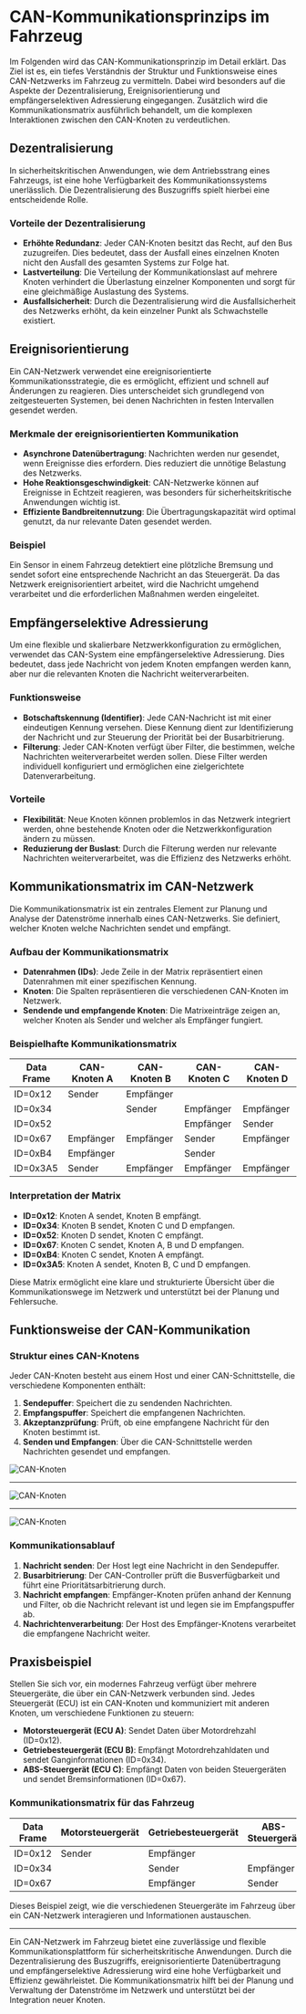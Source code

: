 # CAN-Kommunikationsprinzips im Fahrzeug

Im Folgenden wird das CAN-Kommunikationsprinzip im Detail erklärt. Das Ziel ist es, ein tiefes Verständnis der Struktur und Funktionsweise eines CAN-Netzwerks im Fahrzeug zu vermitteln. Dabei wird besonders auf die Aspekte der Dezentralisierung, Ereignisorientierung und empfängerselektiven Adressierung eingegangen. Zusätzlich wird die Kommunikationsmatrix ausführlich behandelt, um die komplexen Interaktionen zwischen den CAN-Knoten zu verdeutlichen.

## Dezentralisierung

In sicherheitskritischen Anwendungen, wie dem Antriebsstrang eines Fahrzeugs, ist eine hohe Verfügbarkeit des Kommunikationssystems unerlässlich. Die Dezentralisierung des Buszugriffs spielt hierbei eine entscheidende Rolle.

### Vorteile der Dezentralisierung

- **Erhöhte Redundanz**: Jeder CAN-Knoten besitzt das Recht, auf den Bus zuzugreifen. Dies bedeutet, dass der Ausfall eines einzelnen Knoten nicht den Ausfall des gesamten Systems zur Folge hat.
- **Lastverteilung**: Die Verteilung der Kommunikationslast auf mehrere Knoten verhindert die Überlastung einzelner Komponenten und sorgt für eine gleichmäßige Auslastung des Systems.
- **Ausfallsicherheit**: Durch die Dezentralisierung wird die Ausfallsicherheit des Netzwerks erhöht, da kein einzelner Punkt als Schwachstelle existiert.

## Ereignisorientierung

Ein CAN-Netzwerk verwendet eine ereignisorientierte Kommunikationsstrategie, die es ermöglicht, effizient und schnell auf Änderungen zu reagieren. Dies unterscheidet sich grundlegend von zeitgesteuerten Systemen, bei denen Nachrichten in festen Intervallen gesendet werden.

### Merkmale der ereignisorientierten Kommunikation

- **Asynchrone Datenübertragung**: Nachrichten werden nur gesendet, wenn Ereignisse dies erfordern. Dies reduziert die unnötige Belastung des Netzwerks.
- **Hohe Reaktionsgeschwindigkeit**: CAN-Netzwerke können auf Ereignisse in Echtzeit reagieren, was besonders für sicherheitskritische Anwendungen wichtig ist.
- **Effiziente Bandbreitennutzung**: Die Übertragungskapazität wird optimal genutzt, da nur relevante Daten gesendet werden.

### Beispiel

Ein Sensor in einem Fahrzeug detektiert eine plötzliche Bremsung und sendet sofort eine entsprechende Nachricht an das Steuergerät. Da das Netzwerk ereignisorientiert arbeitet, wird die Nachricht umgehend verarbeitet und die erforderlichen Maßnahmen werden eingeleitet.

## Empfängerselektive Adressierung

Um eine flexible und skalierbare Netzwerkkonfiguration zu ermöglichen, verwendet das CAN-System eine empfängerselektive Adressierung. Dies bedeutet, dass jede Nachricht von jedem Knoten empfangen werden kann, aber nur die relevanten Knoten die Nachricht weiterverarbeiten.

### Funktionsweise

- **Botschaftskennung (Identifier)**: Jede CAN-Nachricht ist mit einer eindeutigen Kennung versehen. Diese Kennung dient zur Identifizierung der Nachricht und zur Steuerung der Priorität bei der Busarbitrierung.
- **Filterung**: Jeder CAN-Knoten verfügt über Filter, die bestimmen, welche Nachrichten weiterverarbeitet werden sollen. Diese Filter werden individuell konfiguriert und ermöglichen eine zielgerichtete Datenverarbeitung.

### Vorteile

- **Flexibilität**: Neue Knoten können problemlos in das Netzwerk integriert werden, ohne bestehende Knoten oder die Netzwerkkonfiguration ändern zu müssen.
- **Reduzierung der Buslast**: Durch die Filterung werden nur relevante Nachrichten weiterverarbeitet, was die Effizienz des Netzwerks erhöht.

## Kommunikationsmatrix im CAN-Netzwerk

Die Kommunikationsmatrix ist ein zentrales Element zur Planung und Analyse der Datenströme innerhalb eines CAN-Netzwerks. Sie definiert, welcher Knoten welche Nachrichten sendet und empfängt.

### Aufbau der Kommunikationsmatrix

- **Datenrahmen (IDs)**: Jede Zeile in der Matrix repräsentiert einen Datenrahmen mit einer spezifischen Kennung.
- **Knoten**: Die Spalten repräsentieren die verschiedenen CAN-Knoten im Netzwerk.
- **Sendende und empfangende Knoten**: Die Matrixeinträge zeigen an, welcher Knoten als Sender und welcher als Empfänger fungiert.

### Beispielhafte Kommunikationsmatrix

| Data Frame | CAN-Knoten A | CAN-Knoten B | CAN-Knoten C | CAN-Knoten D |
| ---------- | ------------ | ------------ | ------------ | ------------ |
| ID=0x12    | Sender       | Empfänger   |              |              |
| ID=0x34    |              | Sender       | Empfänger   | Empfänger   |
| ID=0x52    |              |              | Empfänger   | Sender       |
| ID=0x67    | Empfänger   | Empfänger   | Sender       | Empfänger   |
| ID=0xB4    | Empfänger   |              | Sender       |              |
| ID=0x3A5   | Sender       | Empfänger   | Empfänger   | Empfänger   |

### Interpretation der Matrix

- **ID=0x12**: Knoten A sendet, Knoten B empfängt.
- **ID=0x34**: Knoten B sendet, Knoten C und D empfangen.
- **ID=0x52**: Knoten D sendet, Knoten C empfängt.
- **ID=0x67**: Knoten C sendet, Knoten A, B und D empfangen.
- **ID=0xB4**: Knoten C sendet, Knoten A empfängt.
- **ID=0x3A5**: Knoten A sendet, Knoten B, C und D empfangen.

Diese Matrix ermöglicht eine klare und strukturierte Übersicht über die Kommunikationswege im Netzwerk und unterstützt bei der Planung und Fehlersuche.

## Funktionsweise der CAN-Kommunikation

### Struktur eines CAN-Knotens

Jeder CAN-Knoten besteht aus einem Host und einer CAN-Schnittstelle, die verschiedene Komponenten enthält:

1. **Sendepuffer**: Speichert die zu sendenden Nachrichten.
2. **Empfangspuffer**: Speichert die empfangenen Nachrichten.
3. **Akzeptanzprüfung**: Prüft, ob eine empfangene Nachricht für den Knoten bestimmt ist.
4. **Senden und Empfangen**: Über die CAN-Schnittstelle werden Nachrichten gesendet und empfangen.

![CAN-Knoten](/img/can/1712019772308.png)


---
![CAN-Knoten](/img/can/1712019810828.png)


---
![CAN-Knoten](/img/can/1712020016743.png)


### Kommunikationsablauf

1. **Nachricht senden**: Der Host legt eine Nachricht in den Sendepuffer.
2. **Busarbitrierung**: Der CAN-Controller prüft die Busverfügbarkeit und führt eine Prioritätsarbitrierung durch.
3. **Nachricht empfangen**: Empfänger-Knoten prüfen anhand der Kennung und Filter, ob die Nachricht relevant ist und legen sie im Empfangspuffer ab.
4. **Nachrichtenverarbeitung**: Der Host des Empfänger-Knotens verarbeitet die empfangene Nachricht weiter.

## Praxisbeispiel

Stellen Sie sich vor, ein modernes Fahrzeug verfügt über mehrere Steuergeräte, die über ein CAN-Netzwerk verbunden sind. Jedes Steuergerät (ECU) ist ein CAN-Knoten und kommuniziert mit anderen Knoten, um verschiedene Funktionen zu steuern:

- **Motorsteuergerät (ECU A)**: Sendet Daten über Motordrehzahl (ID=0x12).
- **Getriebesteuergerät (ECU B)**: Empfängt Motordrehzahldaten und sendet Ganginformationen (ID=0x34).
- **ABS-Steuergerät (ECU C)**: Empfängt Daten von beiden Steuergeräten und sendet Bremsinformationen (ID=0x67).

### Kommunikationsmatrix für das Fahrzeug

| Data Frame | Motorsteuergerät | Getriebesteuergerät | ABS-Steuergerät |
| ---------- | ----------------- | -------------------- | ---------------- |
| ID=0x12    | Sender            | Empfänger           |                  |
| ID=0x34    |                   | Sender               | Empfänger       |
| ID=0x67    |                   | Empfänger           | Sender           |

Dieses Beispiel zeigt, wie die verschiedenen Steuergeräte im Fahrzeug über ein CAN-Netzwerk interagieren und Informationen austauschen.

---

Ein CAN-Netzwerk im Fahrzeug bietet eine zuverlässige und flexible Kommunikationsplattform für sicherheitskritische Anwendungen. Durch die Dezentralisierung des Buszugriffs, ereignisorientierte Datenübertragung und empfängerselektive Adressierung wird eine hohe Verfügbarkeit und Effizienz gewährleistet. Die Kommunikationsmatrix hilft bei der Planung und Verwaltung der Datenströme im Netzwerk und unterstützt bei der Integration neuer Knoten.
